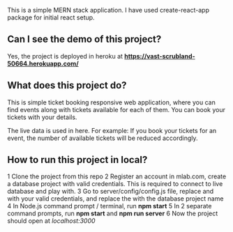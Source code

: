 This is a simple MERN stack application. I have used create-react-app package for initial react setup.

## Can I see the demo of this project?

Yes, the project is deployed in heroku at **https://vast-scrubland-50664.herokuapp.com/**

## What does this project do?

This is simple ticket booking responsive web application, where you can find events along with tickets available for each of them. You can book your tickets with your details.

The live data is used in here. For example: If you book your tickets for an event, the number of available tickets will be reduced accordingly.

## How to run this project in local?

1 Clone the project from this repo
2 Register an account in mlab.com, create a database project with valid credentials. This is required to connect to live database and play with.
3 Go to server/config/config.js file, replace <username> and <password> with your valid credentials, and replace the <database> with the database project name
4 In Node.js command prompt / terminal, run **npm start**
5 In 2 separate command prompts, run **npm start** and **npm run server**
6 Now the project should open at *localhost:3000*